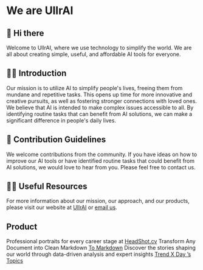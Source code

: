 # We are UllrAI

## 👋 Hi there

Welcome to UllrAI, where we use technology to simplify the world. We are all about creating simple, useful, and affordable AI tools for everyone.

## 🙋‍♀️ Introduction

Our mission is to utilize AI to simplify people's lives, freeing them from mundane and repetitive tasks. This opens up time for more innovative and creative pursuits, as well as fostering stronger connections with loved ones. We believe that AI is intended to make complex issues accessible to all. By identifying routine tasks that can benefit from AI solutions, we can make a significant difference in people's daily lives.

## 🌈 Contribution Guidelines

We welcome contributions from the community. If you have ideas on how to improve our AI tools or have identified routine tasks that could benefit from AI solutions, we would love to hear from you. Please feel free to contact us.

## 👩‍💻 Useful Resources

For more information about our mission, our approach, and our products, please visit our website at [UllrAI](https://ullrai.com/) or [email us](mailto:hello+github@ullrai.com). 

## Product

Professional portraits for every career stage at [HeadShot.cv](https://headshot.cv/?f=github-profile)
Transform Any Document into Clean Markdown [To Markdown](https://to-markdown.com/?f=github-profile)
Discover the stories shaping our world through data-driven analysis and expert insights [Trend X Day ’s Topics](https://trendxday.com/?f=github-profile)

